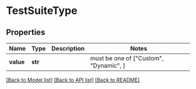# TestSuiteType


## Properties
Name | Type | Description | Notes
------------ | ------------- | ------------- | -------------
**value** | **str** |  |  must be one of ["Custom", "Dynamic", ]

[[Back to Model list]](../README.md#documentation-for-models) [[Back to API list]](../README.md#documentation-for-api-endpoints) [[Back to README]](../README.md)


